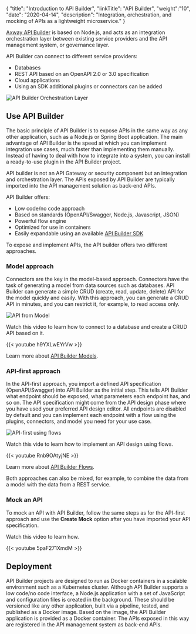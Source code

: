 {
    "title": "Introduction to API Builder",
    "linkTitle": "API Builder",
    "weight":"10",
    "date": "2020-04-14",
    "description": "Integration, orchestration, and mocking of APIs as a lightweight microservice."
}

[Axway API Builder](https://docs.axway.com/bundle/API_Builder_4x_allOS_en/page/api_builder_getting_started_guide.html) is based on Node.js, and acts as an integration orchestration layer between existing service providers and the API management system, or governance layer.

API Builder can connect to different service providers:

* Databases
* REST API based on an OpenAPI 2.0 or 3.0 specification
* Cloud applications
* Using an SDK additional plugins or connectors can be added

![API Builder Orchestration Layer](/Images/api_mgmt_overview/api-builder-orchstration-layer.png)

## Use API Builder

The basic principle of API Builder is to expose APIs in the same way as any other application, such as a Node.js or Spring Boot application. The main advantage of API Builder is the speed at which you can implement integration use cases, much faster than implementing them manually. Instead of having to deal with how to integrate into a system, you can install a ready-to-use plugin in the API Builder project.

API builder is not an API Gateway or security component but an integration and orchestration layer. The APIs exposed by API Builder are typically imported into the API management solution as back-end APIs.

API Builder offers:

* Low code/no code approach
* Based on standards (OpenAPI/Swagger, Node.js, Javascript, JSON)
* Powerful flow engine
* Optimized for use in containers
* Easily expandable using an available [API Builder SDK](https://docs.axway.com/bundle/API_Builder_4x_allOS_en/page/api_builder_sdk.html)

To expose and implement APIs, the API builder offers two different approaches.

### Model approach  

Connectors are the key in the model-based approach. Connectors have the task of generating a model from data sources such as databases. API Builder can generate a simple CRUD (create, read, update, delete) API for the model quickly and easily. With this approach, you can generate a CRUD API in minutes, and you can restrict it, for example, to read access only.

![API from Model](/Images/api_mgmt_overview/api-builder-model-to-api.png)

Watch this video to learn how to connect to a database and create a CRUD API based on it.

{{< youtube h9YXLwEYrVw >}}

Learn more about [API Builder Models](https://docs.axway.com/bundle/API_Builder_4x_allOS_en/page/api_builder_models.html).

### API-first approach

In the API-first approach, you import a defined API specification (OpenAPI/Swagger) into API Builder as the initial step. This tells API Builder what endpoint should be exposed, what parameters each endpoint has, and so on. The API specification might come from the API design phase where you have used your preferred API design editor. All endpoints are disabled by default and you can implement each endpoint with a flow using the plugins, connectors, and model you need for your use case.

![API-first using flows](/Images/api_mgmt_overview/api-builder-api-flows.png)

Watch this vide to learn how to implement an API design using flows.

{{< youtube Rnb9OAtyjNE >}}

Learn more about [API Builder Flows](https://docs.axway.com/bundle/API_Builder_4x_allOS_en/page/api_builder_flows.html).

Both approaches can also be mixed, for example, to combine the data from a model with the data from a REST service.

### Mock an API

To mock an API with API Builder, follow the same steps as for the API-first approach and use the **Create Mock** option after you have imported your API specification.

Watch this video to learn how.

{{< youtube 5paF271XmdM >}}

## Deployment

API Builder projects are designed to run as Docker containers in a scalable environment such as a Kubernetes cluster. Although API Builder supports a low code/no code interface, a Node.js application with a set of JavaScript and configuration files is created in the background. These should be versioned like any other application, built via a pipeline, tested, and published as a Docker image. Based on the image, the API Builder application is provided as a Docker container. The APIs exposed in this way are registered in the API management system as back-end APIs.